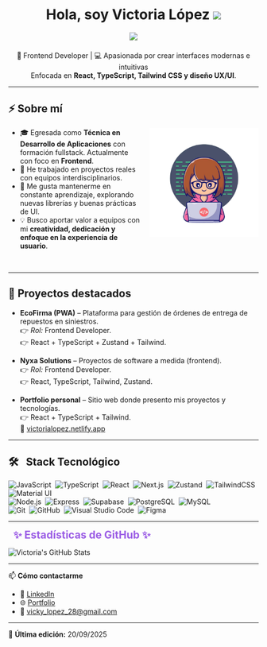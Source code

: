 <h1 align="center"><b>Hola, soy Victoria López </b><img src="https://media.giphy.com/media/hvRJCLFzcasrR4ia7z/giphy.gif" width="35"></h1>

<!-- más aire arriba y abajo del typing -->
<p align="center" style="margin: 12px 0 18px 0;">
  <a href="https://github.com/DenverCoder1/readme-typing-svg">
    <!-- letra más informal: Poppins (mejor legible que handwriting) -->
    <img src="https://readme-typing-svg.herokuapp.com?font=Caveat&color=9B5DE5&size=26&center=true&vCenter=true&width=680&height=70&lines=Desarrolladora+Frontend;T%C3%A9cnica+Universitaria+en+Desarrollo+de+Aplicaciones;Desarrolladora+Web;Siempre+aprendiendo+y+creciendo+🚀">
  </a>
</p>

<p align="center" style="margin: 6px 0 0 0;">
  🎨 Frontend Developer | 💻 Apasionada por crear interfaces modernas e intuitivas<br/>
  Enfocada en <b>React, TypeScript, Tailwind CSS y diseño UX/UI</b>.
</p>

---

## ⚡ Sobre mí

<!-- Imagen a la derecha del texto (cámbiala por tu ruta en el repo) -->
<img src="mujerprog.png" alt="Programadora" width="220" align="right" style="margin-left:16px; margin-bottom:10px;">

- 🎓 Egresada como **Técnica en Desarrollo de Aplicaciones** con formación fullstack. Actualmente con foco en **Frontend**.  
- 🚀 He trabajado en proyectos reales con equipos interdisciplinarios.  
- 🌱 Me gusta mantenerme en constante aprendizaje, explorando nuevas librerías y buenas prácticas de UI.  
- 💡 Busco aportar valor a equipos con mi **creatividad, dedicación y enfoque en la experiencia de usuario**.  

<br clear="right"/>

---

## 📌 Proyectos destacados

- **EcoFirma (PWA)** – Plataforma para gestión de órdenes de entrega de repuestos en siniestros.  
  👉 *Rol:* Frontend Developer.  
  👉 React + TypeScript + Zustand + Tailwind.  

- **Nyxa Solutions** – Proyectos de software a medida (frontend).  
  👉 *Rol:* Frontend Developer.  
  👉 React, TypeScript, Tailwind, Zustand.  

- **Portfolio personal** – Sitio web donde presento mis proyectos y tecnologías.  
  👉 React + TypeScript + Tailwind.  
  🔗 [victorialopez.netlify.app](https://victorialopez.netlify.app)

---

## 🛠 &nbsp; Stack Tecnológico

![JavaScript](https://img.shields.io/badge/-JavaScript-05122A?style=flat&logo=javascript)&nbsp;
![TypeScript](https://img.shields.io/badge/-TypeScript-05122A?style=flat&logo=typescript)&nbsp;
![React](https://img.shields.io/badge/-React-05122A?style=flat&logo=react)&nbsp;
![Next.js](https://img.shields.io/badge/-Next.js-05122A?style=flat&logo=next.js)&nbsp;
![Zustand](https://img.shields.io/badge/-Zustand-05122A?style=flat&logo=react)&nbsp;
![TailwindCSS](https://img.shields.io/badge/-TailwindCSS-05122A?style=flat&logo=tailwind-css)&nbsp;
![Material UI](https://img.shields.io/badge/-MUI-05122A?style=flat&logo=mui)&nbsp;\
![Node.js](https://img.shields.io/badge/-Node.js-05122A?style=flat&logo=node.js)&nbsp;
![Express](https://img.shields.io/badge/-Express-05122A?style=flat&logo=express)&nbsp;
![Supabase](https://img.shields.io/badge/-Supabase-05122A?style=flat&logo=supabase)&nbsp;
![PostgreSQL](https://img.shields.io/badge/-PostgreSQL-05122A?style=flat&logo=postgresql)&nbsp;
![MySQL](https://img.shields.io/badge/-MySQL-05122A?style=flat&logo=mysql)&nbsp;\
![Git](https://img.shields.io/badge/-Git-05122A?style=flat&logo=git)&nbsp;
![GitHub](https://img.shields.io/badge/-GitHub-05122A?style=flat&logo=github)&nbsp;
![Visual Studio Code](https://img.shields.io/badge/-VS%20Code-05122A?style=flat&logo=visual-studio-code&logoColor=007ACC)&nbsp;
![Figma](https://img.shields.io/badge/-Figma-05122A?style=flat&logo=figma)

---

<h2 style="margin: 5px 10px; color: #9B5DE5;">✨ Estadísticas de GitHub ✨</h2>

![Victoria's GitHub Stats](https://github-readme-stats.vercel.app/api?username=vickylopez2828&show_icons=true&theme=tokyonight&hide_rank=true&title_color=9B5DE5&icon_color=9B5DE5&border_color=9B5DE5&text_color=ffffff&bg_color=000000)

---

📫 **Cómo contactarme**  
- 💼 [LinkedIn](https://www.linkedin.com/in/vlopez2828/)  
- 🌐 [Portfolio](https://victorialopez.netlify.app/)  
- 📧 vicky_lopez_28@gmail.com

---

📌 **Última edición:** 20/09/2025










	
